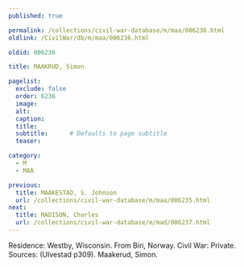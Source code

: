 ```yaml
---
published: true

permalink: /collections/civil-war-database/m/maa/006236.html
oldlink: /CivilWar/db/m/maa/006236.html

oldid: 006236

title: MAAKRUD, Simon

pagelist:
  exclude: false
  order: 6236
  image: 
  alt:
  caption:
  title:
  subtitle:      # Defaults to page subtitle
  teaser:

category: 
  - M 
  - MAA

previous:
  title: MAAKESTAD, S. Johnson
  url: /collections/civil-war-database/m/maa/006235.html  
next:
  title: MADISON, Charles
  url: /collections/civil-war-database/m/mad/006237.html   
---
```

Residence: Westby, Wisconsin. From Biri, Norway. Civil War: Private. Sources: (Ulvestad p309). &#147;Maakerud, Simon&#148;.